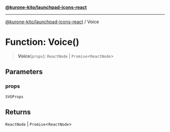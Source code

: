 [**@kurone-kito/launchpad-icons-react**](../README.md)

***

[@kurone-kito/launchpad-icons-react](../globals.md) / Voice

# Function: Voice()

> **Voice**(`props`): `ReactNode` \| `Promise`\<`ReactNode`\>

## Parameters

### props

`SVGProps`

## Returns

`ReactNode` \| `Promise`\<`ReactNode`\>
